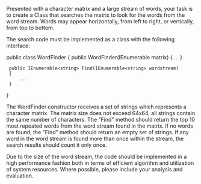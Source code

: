 Presented with a character matrix and a large stream of words, your task is to create a Class
that searches the matrix to look for the words from the word stream. Words may appear
horizontally, from left to right, or vertically, from top to bottom.

The search code must be implemented as a class with the following interface:

public class WordFinder
{
     public WordFinder(IEnumerable<string> matrix)
     {
        ...
     }

     public IEnumerable<string> Find(IEnumerable<string> wordstream)
     {
         ...
     }
}

The WordFinder constructor receives a set of strings which represents a character matrix. The
matrix size does not exceed 64x64, all strings contain the same number of characters. The
"Find" method should return the top 10 most repeated words from the word stream found in the
matrix. If no words are found, the "Find" method should return an empty set of strings. If any
word in the word stream is found more than once within the stream, the search results
should count it only once.

Due to the size of the word stream, the code should be implemented in a high performance
fashion both in terms of efficient algorithm and utilization of system resources. Where possible,
please include your analysis and evaluation.
